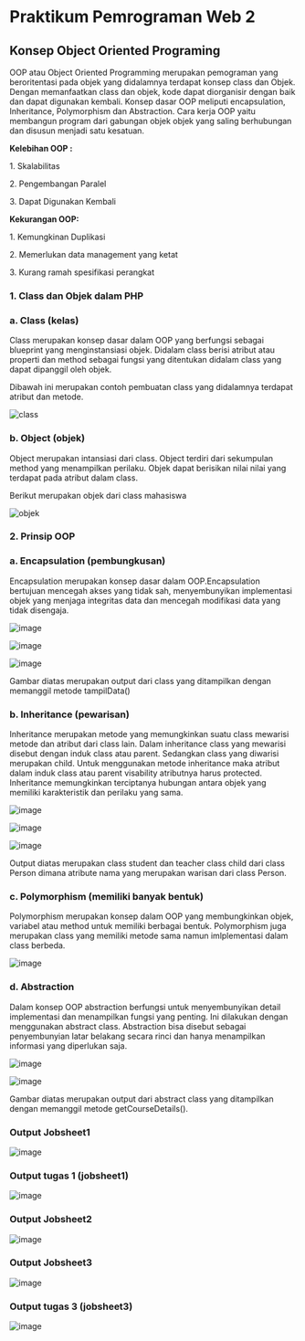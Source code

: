 # Praktikum Pemrograman Web 2
<h2>Konsep Object Oriented Programing </h2>

<p>OOP atau Object Oriented Programming merupakan pemograman yang beroritentasi pada objek yang didalamnya terdapat konsep class dan Objek. Dengan memanfaatkan class dan objek, kode dapat diorganisir dengan baik dan dapat digunakan kembali. Konsep dasar OOP meliputi encapsulation, Inheritance, Polymorphism dan Abstraction. Cara kerja OOP yaitu membangun program dari gabungan objek objek yang saling berhubungan dan disusun menjadi satu kesatuan.</p>

<p><b>Kelebihan OOP :</b></p>
<p>1. Skalabilitas</p>
<p>2. Pengembangan Paralel</p>
<p>3. Dapat Digunakan Kembali</p>

<p><b>Kekurangan OOP:</b></p>
<p>1. Kemungkinan Duplikasi</p>
<p>2. Memerlukan data management yang ketat</p>
<p>3. Kurang ramah spesifikasi perangkat</p>

<h3>1. Class dan Objek dalam PHP</h3>
<h3>a. Class (kelas)</h3>
<p> Class merupakan konsep dasar dalam OOP yang berfungsi sebagai blueprint yang menginstansiasi objek. Didalam class berisi atribut atau properti dan method sebagai fungsi yang ditentukan didalam class yang dapat dipanggil oleh objek.</p>
<p>Dibawah ini merupakan contoh pembuatan class yang didalamnya terdapat atribut dan metode.</p>

![class](https://github.com/user-attachments/assets/eab5877b-0fe2-476e-b8f3-7c2c668c6734)


<h3>b. Object (objek)</h3>
<p> Object merupakan intansiasi dari class. Object terdiri dari sekumpulan method yang menampilkan perilaku. Objek dapat berisikan nilai nilai yang terdapat pada atribut dalam class. </p>
Berikut merupakan objek dari class mahasiswa

![objek](https://github.com/user-attachments/assets/33dc72e1-7fbf-4f2a-bfc5-6382740d7c04)



<h3>2. Prinsip OOP</h3>

<h3>a. Encapsulation (pembungkusan)</h3>
<p>Encapsulation merupakan konsep dasar dalam OOP.Encapsulation bertujuan mencegah akses yang tidak sah, menyembunyikan implementasi objek yang menjaga integritas data dan mencegah modifikasi data yang tidak disengaja.</p>

![image](https://github.com/user-attachments/assets/cd4156c6-7723-4e68-8f43-6418c79f771d)

![image](https://github.com/user-attachments/assets/e8fd05c7-0ec9-4953-bfed-b76ac87b4bc3)


![image](https://github.com/user-attachments/assets/1d71f300-c180-4452-8ee9-476f7da52dc5)

<p>Gambar diatas merupakan output dari class yang ditampilkan dengan memanggil metode tampilData()</p>

<h3>b. Inheritance (pewarisan)</h3>
<p>Inheritance merupakan metode yang memungkinkan suatu class mewarisi metode dan atribut dari class lain. Dalam inheritance class yang mewarisi disebut dengan induk class atau parent. Sedangkan class yang diwarisi merupakan child. Untuk menggunakan metode inheritance maka atribut dalam induk class atau parent visability atributnya harus protected. Inheritance memungkinkan terciptanya hubungan antara objek yang memiliki karakteristik dan perilaku yang sama. </p>

![image](https://github.com/user-attachments/assets/cb511d0a-f418-4d6d-be53-46612c2315b3)


![image](https://github.com/user-attachments/assets/5812ae1e-ed91-4494-a0a2-adf4053c654a)



![image](https://github.com/user-attachments/assets/1ecaa59e-5e89-4544-badb-1b35fb654252)

<p>Output diatas merupakan class student dan teacher class child dari class Person dimana atribute nama yang merupakan warisan dari class Person. </p>

<h3>c. Polymorphism (memiliki banyak bentuk)</h3>
<p>Polymorphism merupakan konsep dalam OOP yang membungkinkan objek, variabel atau method untuk memiliki berbagai bentuk. Polymorphism juga merupakan class yang memiliki metode sama namun imlplementasi dalam class berbeda.</p>

![image](https://github.com/user-attachments/assets/ee3a1513-00ed-4142-a1a9-bcee78c69516)


<h3>d. Abstraction</h3>
<p>Dalam konsep OOP abstraction berfungsi untuk menyembunyikan detail implementasi dan menampilkan fungsi yang penting. Ini dilakukan dengan menggunakan abstract class. Abstraction bisa disebut sebagai penyembunyian latar belakang secara rinci dan hanya menampilkan informasi yang diperlukan saja.</p>

![image](https://github.com/user-attachments/assets/d25e1ce7-f500-4ec1-9d13-7ea55abaeaf3)

![image](https://github.com/user-attachments/assets/7c78fc98-c4fa-4f1f-9fb8-358f384d49cc)
<p>Gambar diatas merupakan output dari abstract class yang ditampilkan dengan memanggil metode getCourseDetails().</p>


<h3>Output Jobsheet1</h3>

![image](https://github.com/user-attachments/assets/3afd2fdc-4709-42ae-8e46-63cf477c1855)

<h3>Output tugas 1 (jobsheet1)</h3>

![image](https://github.com/user-attachments/assets/28f1822c-c74b-495d-912a-cbac9bcc8ef3)


<h3>Output Jobsheet2</h3>

![image](https://github.com/user-attachments/assets/523cc13f-d257-4d56-bb1a-d56f890d08d2)

<h3>Output Jobsheet3</h3>

![image](https://github.com/user-attachments/assets/e3d7fe4e-260d-4904-8d6d-7e5a804f97fb)

<h3>Output tugas 3 (jobsheet3)</h3>

![image](https://github.com/user-attachments/assets/868b5c15-b6c8-402f-bc50-288e0a8857e1)


